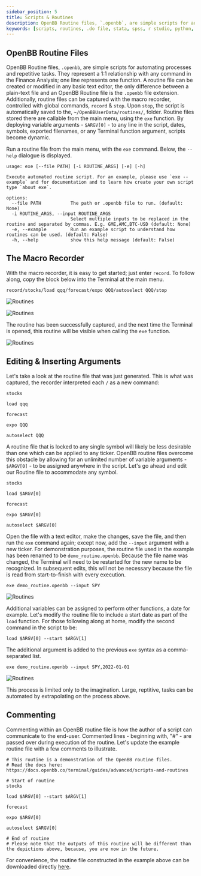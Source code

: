 ```yaml
---
sidebar_position: 5
title: Scripts & Routines
description: OpenBB Routine files, `.openbb`, are simple scripts for automating processes and repetitive tasks. They represent a 1:1 relationship with any command in the Finance Analysis; one line represents one function. A routine file can be created or modified in any basic text editor, the only difference between a plain-text file and an OpenBB Routine file is the `.openbb` file extension. Additionally, routine files can be captured with the macro recorder, controlled with global commands, `record` & `stop`. Upon `stop`, the script is automatically saved to the, `~/OpenBBUserData/routines/`, folder.  Routine files stored there are callable from the main menu, using the `exe` function. By deploying variable arguments - `$ARGV[0]` - to any line in the script, dates, symbols, exported filenames, or any Terminal function argument, scripts become dynamic.
keywords: [scripts, routines, .do file, stata, spss, r studio, python, automation, data collection, aggregation, script, routine, Finance Analysis]
---
```

## OpenBB Routine Files

OpenBB Routine files, `.openbb`, are simple scripts for automating processes and repetitive tasks. They represent a 1:1 relationship with any command in the Finance Analysis; one line represents one function. A routine file can be created or modified in any basic text editor, the only difference between a plain-text file and an OpenBB Routine file is the `.openbb` file extension. Additionally, routine files can be captured with the macro recorder, controlled with global commands, `record` & `stop`. Upon `stop`, the script is automatically saved to the, `~/OpenBBUserData/routines/`, folder.  Routine files stored there are callable from the main menu, using the `exe` function. By deploying variable arguments - `$ARGV[0]` - to any line in the script, dates, symbols, exported filenames, or any Terminal function argument, scripts become dynamic.

Run a routine file from the main menu, with the `exe` command. Below, the `--help` dialogue is displayed.

```console
usage: exe [--file PATH] [-i ROUTINE_ARGS] [-e] [-h]

Execute automated routine script. For an example, please use `exe --example` and for documentation and to learn how create your own script type `about exe`.

options:
  --file PATH           The path or .openbb file to run. (default: None)
  -i ROUTINE_ARGS, --input ROUTINE_ARGS
                        Select multiple inputs to be replaced in the routine and separated by commas. E.g. GME,AMC,BTC-USD (default: None)
  -e, --example         Run an example script to understand how routines can be used. (default: False)
  -h, --help            show this help message (default: False)
```

## The Macro Recorder

With the macro recorder, it is easy to get started; just enter `record`. To follow along, copy the block below into the Terminal at the main menu.

```console
record/stocks/load qqq/forecast/expo QQQ/autoselect QQQ/stop
```

![Routines](https://user-images.githubusercontent.com/85772166/219550644-26ecaf27-cbf9-4314-8f3b-d9f20e8fcb88.png)

![Routines](https://user-images.githubusercontent.com/85772166/219550698-3b1cd675-4e1f-4d3e-a630-9ed00b689b2b.png)

The routine has been successfully captured, and the next time the Terminal is opened, this routine will be visible when calling the `exe` function.

![Routines](https://user-images.githubusercontent.com/85772166/221951059-3ccf7235-5b0e-48ba-9f6c-3d0aaadd20cf.png)

## Editing & Inserting Arguments

Let's take a look at the routine file that was just generated. This is what was captured, the recorder interpreted each `/` as a new command:

```console
stocks

load qqq

forecast

expo QQQ

autoselect QQQ
```

A routine file that is locked to any single symbol will likely be less desirable than one which can be applied to any ticker. OpenBB routine files overcome this obstacle by allowing for an unlimited number of variable arguments - `$ARGV[0]` - to be assigned anywhere in the script. Let's go ahead and edit our Routine file to accommodate any symbol.

```console
stocks

load $ARGV[0]

forecast

expo $ARGV[0]

autoselect $ARGV[0]
```

Open the file with a text editor, make the changes, save the file, and then run the `exe` command again; except now, add the `--input` argument with a new ticker. For demonstration purposes, the routine file used in the example has been renamed to be `demo_routine.openbb`. Because the file name was changed, the Terminal will need to be restarted for the new name to be recognized. In subsequent edits, this will not be necessary because the file is read from start-to-finish with every execution.

```console
exe demo_routine.openbb --input SPY
```

![Routines](https://user-images.githubusercontent.com/85772166/219550837-fe6ece69-2336-40fc-8db9-fc7b62b784c6.png)

Additional variables can be assigned to perform other functions, a date for example. Let's modify the routine file to include a start date as part of the `load` function. For those following along at home, modify the second command in the script to be:

```console
load $ARGV[0] --start $ARGV[1]
```

The additional argument is added to the previous `exe` syntax as a comma-separated list.

```console
exe demo_routine.openbb --input SPY,2022-01-01
```

![Routines](https://user-images.githubusercontent.com/85772166/219550901-13205851-a12f-4ef9-85f4-a2bfa24be9c9.png)

This process is limited only to the imagination. Large, reptitive, tasks can be automated by extrapolating on the process above.

## Commenting

Commenting within an OpenBB routine file is how the author of a script can communicate to the end-user. Commented lines - beginning with, "#" - are passed over during execution of the routine. Let's update the example routine file with a few comments to illustrate.

```console
# This routine is a demonstration of the OpenBB routine files.
# Read the docs here: https://docs.openbb.co/terminal/guides/advanced/scripts-and-routines

# Start of routine
stocks

load $ARGV[0] --start $ARGV[1]

forecast

expo $ARGV[0]

autoselect $ARGV[0]

# End of routine
# Please note that the outputs of this routine will be different than the depictions above, because, you are now in the future.
```

For convenience, the routine file constructed in the example above can be downloaded directly [here](https://github.com/OpenBB-finance/OpenBBTerminal/files/10763257/demo_routine.openbb.zip).
